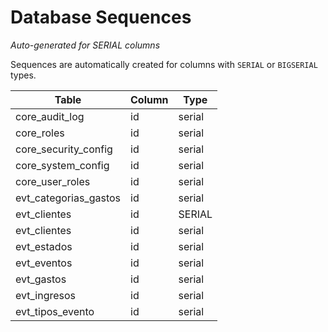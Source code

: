 # Database Sequences

*Auto-generated for SERIAL columns*

Sequences are automatically created for columns with `SERIAL` or `BIGSERIAL` types.

| Table | Column | Type |
|-------|--------|------|
| core_audit_log | id | serial |
| core_roles | id | serial |
| core_security_config | id | serial |
| core_system_config | id | serial |
| core_user_roles | id | serial |
| evt_categorias_gastos | id | serial |
| evt_clientes | id | SERIAL |
| evt_clientes | id | serial |
| evt_estados | id | serial |
| evt_eventos | id | serial |
| evt_gastos | id | serial |
| evt_ingresos | id | serial |
| evt_tipos_evento | id | serial |
